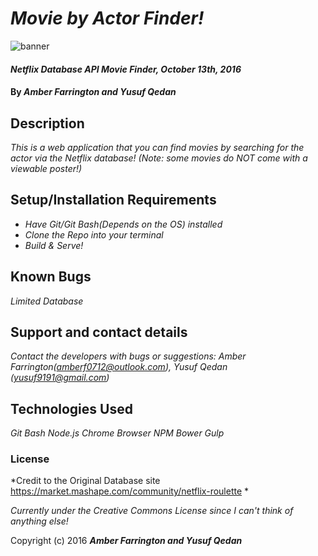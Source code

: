 # _Movie by Actor Finder!_
![banner](https://github.com/NWShadowDev/MovieActor/blob/master/img/banner.png)

#### _Netflix Database API Movie Finder, October 13th, 2016_

#### By _**Amber Farrington and Yusuf Qedan**_

## Description

_This is a web application that you can find movies by searching for the actor via the Netflix database! (Note: some movies do NOT come with a viewable poster!)_

## Setup/Installation Requirements

* _Have Git/Git Bash(Depends on the OS) installed_
* _Clone the Repo into your terminal_
* _Build & Serve!_


## Known Bugs

_Limited Database_

## Support and contact details

_Contact the developers with bugs or suggestions: Amber Farrington(amberf0712@outlook.com), Yusuf Qedan (yusuf9191@gmail.com)_

## Technologies Used

_Git Bash_
_Node.js_
_Chrome Browser_
_NPM_
_Bower_
_Gulp_

### License

*Credit to the Original Database site https://market.mashape.com/community/netflix-roulette *

*Currently under the Creative Commons License since I can't think of anything else!*

Copyright (c) 2016 **_Amber Farrington and Yusuf Qedan_**